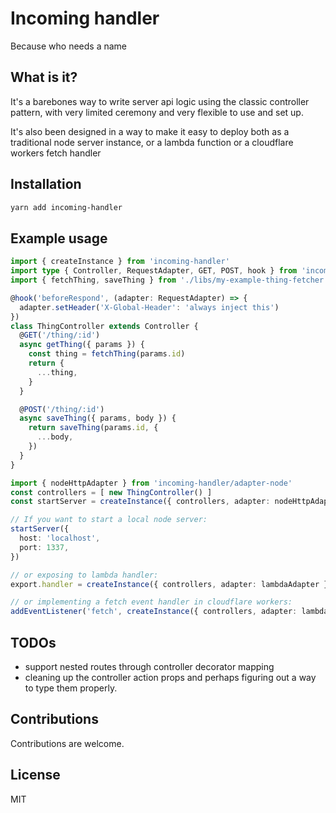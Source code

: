 # Incoming handler

Because who needs a name

## What is it?

It's a barebones way to write server api logic using the classic controller pattern,
with very limited ceremony and very flexible to use and set up.

It's also been designed in a way to make it easy to deploy both as a traditional node
server instance, or a lambda function or a cloudflare workers fetch handler

## Installation

```sh
yarn add incoming-handler
```

## Example usage

```typescript
import { createInstance } from 'incoming-handler'
import type { Controller, RequestAdapter, GET, POST, hook } from 'incoming-handler'
import { fetchThing, saveThing } from './libs/my-example-thing-fetcher'

@hook('beforeRespond', (adapter: RequestAdapter) => {
  adapter.setHeader('X-Global-Header': 'always inject this')
})
class ThingController extends Controller {
  @GET('/thing/:id')
  async getThing({ params }) {
    const thing = fetchThing(params.id)
    return {
      ...thing,
    }
  }

  @POST('/thing/:id')
  async saveThing({ params, body }) {
    return saveThing(params.id, {
      ...body,
    })
  }
}

import { nodeHttpAdapter } from 'incoming-handler/adapter-node'
const controllers = [ new ThingController() ]
const startServer = createInstance({ controllers, adapter: nodeHttpAdapter })

// If you want to start a local node server:
startServer({
  host: 'localhost',
  port: 1337,
})

// or exposing to lambda handler:
export.handler = createInstance({ controllers, adapter: lambdaAdapter })

// or implementing a fetch event handler in cloudflare workers:
addEventListener('fetch', createInstance({ controllers, adapter: lambdaAdapter }))
```

## TODOs

- support nested routes through controller decorator mapping
- cleaning up the controller action props and perhaps figuring out a way to type
  them properly.

## Contributions

Contributions are welcome.

## License

MIT
